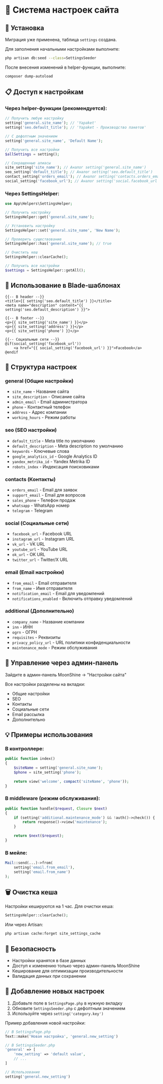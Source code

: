 # 📝 Система настроек сайта

## 🚀 Установка

Миграция уже применена, таблица `settings` создана.

Для заполнения начальными настройками выполните:

```bash
php artisan db:seed --class=SettingsSeeder
```

После внесения изменений в helper-функции, выполните:

```bash
composer dump-autoload
```

## 📋 Доступ к настройкам

### Через helper-функции (рекомендуется):

```php
// Получить любую настройку
setting('general.site_name'); // 'Yapaket'
setting('seo.default_title'); // 'Yapaket - Производство пакетов'

// С дефолтным значением
setting('general.site_name', 'Default Name');

// Получить все настройки
$allSettings = setting();

// Сокращенные алиасы
site_setting('site_name'); // Аналог setting('general.site_name')
seo_setting('default_title'); // Аналог setting('seo.default_title')
contact_setting('orders_email'); // Аналог setting('contacts.orders_email')
social_setting('facebook_url'); // Аналог setting('social.facebook_url')
```

### Через SettingsHelper:

```php
use App\Helpers\SettingsHelper;

// Получить настройку
SettingsHelper::get('general.site_name');

// Установить настройку
SettingsHelper::set('general.site_name', 'New Name');

// Проверить существование
SettingsHelper::has('general.site_name'); // true

// Очистить кеш
SettingsHelper::clearCache();

// Получить все настройки
$settings = SettingsHelper::getAll();
```

## 🎨 Использование в Blade-шаблонах

```blade
{{-- В header --}}
<title>{{ setting('seo.default_title') }}</title>
<meta name="description" content="{{ setting('seo.default_description') }}">

{{-- В footer --}}
<p>{{ site_setting('site_name') }}</p>
<p>{{ site_setting('address') }}</p>
<p>{{ site_setting('phone') }}</p>

{{-- Социальные сети --}}
@if(social_setting('facebook_url'))
    <a href="{{ social_setting('facebook_url') }}">Facebook</a>
@endif
```

## 📂 Структура настроек

### general (Общие настройки)
- `site_name` - Название сайта
- `site_description` - Описание сайта
- `admin_email` - Email администратора
- `phone` - Контактный телефон
- `address` - Адрес компании
- `working_hours` - Режим работы

### seo (SEO настройки)
- `default_title` - Meta title по умолчанию
- `default_description` - Meta description по умолчанию
- `keywords` - Ключевые слова
- `google_analytics_id` - Google Analytics ID
- `yandex_metrika_id` - Yandex Metrika ID
- `robots_index` - Индексация поисковиками

### contacts (Контакты)
- `orders_email` - Email для заявок
- `support_email` - Email для вопросов
- `sales_phone` - Телефон продаж
- `whatsapp` - WhatsApp номер
- `telegram` - Telegram

### social (Социальные сети)
- `facebook_url` - Facebook URL
- `instagram_url` - Instagram URL
- `vk_url` - VK URL
- `youtube_url` - YouTube URL
- `ok_url` - OK URL
- `twitter_url` - Twitter/X URL

### email (Email настройки)
- `from_email` - Email отправителя
- `from_name` - Имя отправителя
- `notification_email` - Email для уведомлений
- `notifications_enabled` - Включить отправку уведомлений

### additional (Дополнительно)
- `company_name` - Название компании
- `inn` - ИНН
- `ogrn` - ОГРН
- `requisites` - Реквизиты
- `privacy_policy_url` - URL политики конфиденциальности
- `maintenance_mode` - Режим обслуживания

## 🔧 Управление через админ-панель

Зайдите в админ-панель MoonShine → "Настройки сайта"

Все настройки разделены на вкладки:
- Общие настройки
- SEO
- Контакты
- Социальные сети
- Email рассылка
- Дополнительно

## 💡 Примеры использования

### В контроллере:

```php
public function index()
{
    $siteName = setting('general.site_name');
    $phone = site_setting('phone');
    
    return view('welcome', compact('siteName', 'phone'));
}
```

### В middleware (режим обслуживания):

```php
public function handle($request, Closure $next)
{
    if (setting('additional.maintenance_mode') && !auth()->check()) {
        return response()->view('maintenance');
    }
    
    return $next($request);
}
```

### В мейле:

```php
Mail::send(...)->from(
    setting('email.from_email'),
    setting('email.from_name')
);
```

## 🗑️ Очистка кеша

Настройки кешируются на 1 час. Для очистки кеша:

```php
SettingsHelper::clearCache();
```

Или через Artisan:

```bash
php artisan cache:forget site_settings_cache
```

## 🔐 Безопасность

- Настройки хранятся в базе данных
- Доступ к изменению только через админ-панель MoonShine
- Кеширование для оптимизации производительности
- Валидация данных при сохранении

## 📝 Добавление новых настроек

1. Добавьте поле в `SettingsPage.php` в нужную вкладку
2. Обновите `SettingsSeeder.php` с дефолтным значением
3. Используйте через `setting('category.key')`

Пример добавления новой настройки:

```php
// В SettingsPage.php
Text::make('Новая настройка', 'general.new_setting')

// В SettingsSeeder.php
'general' => [
    'new_setting' => 'default value',
    // ...
]

// Использование
setting('general.new_setting')
```
